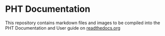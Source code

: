 # PHT Documentation

This repository contains markdown files and images to be compiled into the PHT Documentation and User guide
on [readthedocs.org](https://readthedocs.org/)